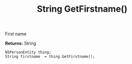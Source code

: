 ﻿---
uid: crmscript_ref_NSPersonEntity_GetFirstname
title: String GetFirstname()
intellisense: NSPersonEntity.GetFirstname
keywords: NSPersonEntity, GetFirstname
so.topic: reference
---

First name

**Returns:** String


```crmscript
NSPersonEntity thing;
String firstname  = thing.GetFirstname();
```


